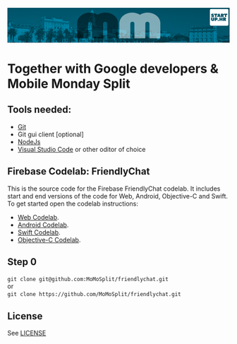 [![MoMo Split](header.jpeg)](http://www.meetup.com/mobilemondaysplit/)

# Together with Google developers & Mobile Monday Split


## Tools needed: ##

- [Git](https://git-scm.com/downloads)
- Git gui client [optional]
- [NodeJs](https://nodejs.org/en/)
- [Visual Studio Code](https://code.visualstudio.com/Download) or other oditor of choice


## Firebase Codelab: FriendlyChat

This is the source code for the Firebase FriendlyChat codelab. It includes start and end versions of the
code for Web, Android, Objective-C and Swift. To get started open the codelab instructions:

 - [Web Codelab](https://codelabs.developers.google.com/codelabs/firebase-web/).
 - [Android Codelab](https://codelabs.developers.google.com/codelabs/firebase-android/).
 - [Swift Codelab](https://codelabs.developers.google.com/codelabs/firebase-ios-swift/).
 - [Objective-C Codelab](https://codelabs.developers.google.com/codelabs/firebase-ios-objc/).


## Step 0 ##

`git clone git@github.com:MoMoSplit/friendlychat.git`  
or  
`git clone https://github.com/MoMoSplit/friendlychat.git`


## License

See [LICENSE](LICENSE)
